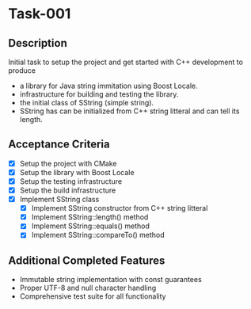 # Task-001

## Description

Initial task to setup the project and get started with C++ development to produce
- a library for Java string immitation using Boost Locale.
- infrastructure for building and testing the library.
- the initial class of SString (simple string).
- SString has can be initialized from C++ string litteral and can tell its length.

## Acceptance Criteria

- [x] Setup the project with CMake
- [x] Setup the library with Boost Locale
- [x] Setup the testing infrastructure
- [x] Setup the build infrastructure
- [x] Implement SString class
    - [x] Implement SString constructor from C++ string litteral
    - [x] Implement SString::length() method
    - [x] Implement SString::equals() method
    - [x] Implement SString::compareTo() method

## Additional Completed Features
- Immutable string implementation with const guarantees
- Proper UTF-8 and null character handling
- Comprehensive test suite for all functionality
    